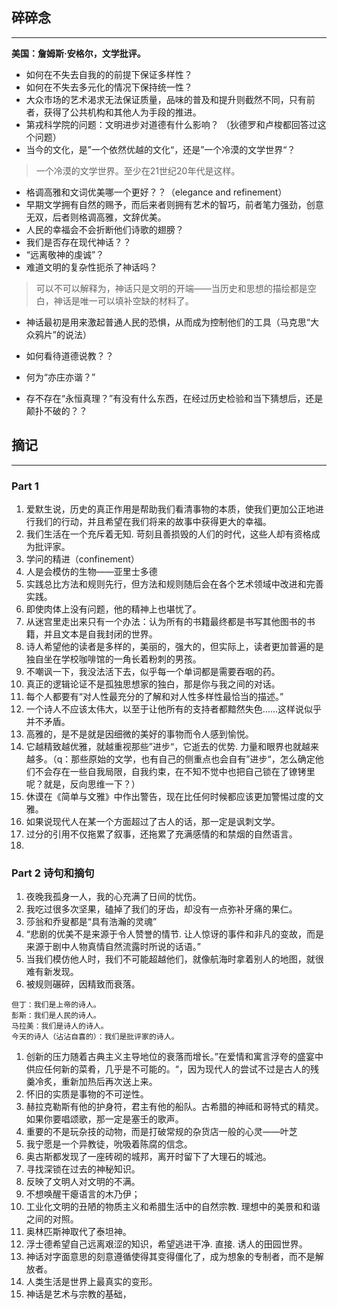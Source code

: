 ## 碎碎念
----

**美国：詹姆斯·安格尔，文学批评。**


- 如何在不失去自我的的前提下保证多样性？
- 如何在不失去多元化的情况下保持统一性？
- 大众市场的艺术渴求无法保证质量，品味的普及和提升则截然不同，只有前者，获得了公共机构和其他人为手段的推进。
- 第戎科学院的问题：文明进步对道德有什么影响？
（狄德罗和卢梭都回答过这个问题）
- 当今的文化，是”一个依然优越的文化“，还是”一个冷漠的文学世界“？
> 一个冷漠的文学世界。至少在21世纪20年代是这样。
- 格调高雅和文词优美哪一个更好？？（elegance and refinement）
- 早期文学拥有自然的赐予，而后来者则拥有艺术的智巧，前者笔力强劲，创意无双，后者则格调高雅，文辞优美。
- 人民的幸福会不会折断他们诗歌的翅膀？
- 我们是否存在现代神话？？
- “远离敬神的虔诚”？
- 难道文明的复杂性扼杀了神话吗？
> 可以不可以解释为，神话只是文明的开端——当历史和思想的描绘都是空白，神话是唯一可以填补空缺的材料了。
- 神话最初是用来激起普通人民的恐惧，从而成为控制他们的工具（马克思“大众鸦片”的说法）
- 如何看待道德说教？？

- 何为“亦庄亦谐？”

- 存不存在“永恒真理？”有没有什么东西，在经过历史检验和当下猜想后，还是颠扑不破的？？


## 摘记
----


### Part 1

1. 爱默生说，历史的真正作用是帮助我们看清事物的本质，使我们更加公正地进行我们的行动，并且希望在我们将来的故事中获得更大的幸福。
2. 我们生活在一个充斥着无知. 苛刻且善损毁的人们的时代，这些人却有资格成为批评家。
3. 学问的精进（confinement）
4. 人是会模仿的生物——亚里士多德
5. 实践总比方法和规则先行，但方法和规则随后会在各个艺术领域中改进和完善实践。
6. 即使肉体上没有问题，他的精神上也堪忧了。
7. 从迷宫里走出来只有一个办法：认为所有的书籍最终都是书写其他图书的书籍，并且文本是自我封闭的世界。
8. 诗人希望他的读者是多样的，美丽的，强大的，但实际上，读者更加普遍的是独自坐在学校咖啡馆的一角长着粉刺的男孩。
9. 不嘲讽一下，我没法活下去，似乎每一个单词都是需要吞咽的药。
10. 真正的逻辑论证不是孤独思想家的独白，那是你与我之间的对话。
11. 每个人都要有“对人性最充分的了解和对人性多样性最恰当的描述。”
12. 一个诗人不应该太伟大，以至于让他所有的支持者都黯然失色……这样说似乎并不矛盾。
13. 高雅的，是不是就是因细微的美好的事物而令人感到愉悦。
14. 它越精致越优雅，就越重视那些”进步“，它逝去的优势. 力量和眼界也就越来越多。（q：那些原始的文学，也有自己的侧重点也会自有”进步“，怎么确定他们不会存在一些自我局限，自我约束，在不知不觉中也把自己锁在了镣铐里呢？就是，反向思维一下？）
15. 休谟在《简单与文雅》中作出警告，现在比任何时候都应该更加警惕过度的文雅。
16. 如果说现代人在某一个方面超过了古人的话，那一定是讽刺文学。
17. 过分的引用不仅拖累了叙事，还拖累了充满感情的和禁烟的自然语言。
18. 


### Part 2 诗句和摘句
1. 夜晚我孤身一人，我的心充满了日间的忧伤。
2. 我吃过很多次坚果，磕掉了我们的牙齿，却没有一点弥补牙痛的果仁。
3. 莎翁和乔叟都是“具有浩瀚的灵魂”
4. “悲剧的优美不是来源于令人赞誉的情节. 让人惊讶的事件和非凡的变故，而是来源于剧中人物真情自然流露时所说的话语。”
5. 当我们模仿他人时，我们不可能超越他们，就像航海时拿着别人的地图，就很难有新发现。
6. 被规则碾碎，因精致而衰落。
```
但丁：我们是上帝的诗人。
彭斯：我们是人民的诗人。
马拉美：我们是诗人的诗人。
今天的诗人（沾沾自喜的）：我们是批评家的诗人。
```
1. 创新的压力随着古典主义主导地位的衰落而增长。”在爱情和寓言浮夸的盛宴中供应任何新的菜肴，几乎是不可能的。“，因为现代人的尝试不过是古人的残羹冷炙，重新加热后再次送上来。
2. 怀旧的实质是事物的不可逆性。
3.  赫拉克勒斯有他的护身符，君主有他的船队。古希腊的神祗和哥特式的精灵。如果你要唱颂歌，那一定是塞壬的歌声。
4.  重要的不是玩杂技的动物，而是打破常规的杂货店一般的心灵——叶芝
5.  我宁愿是一个异教徒，吮吸着陈腐的信念。
6.  奥古斯都发现了一座砖砌的城邦，离开时留下了大理石的城池。
7.  寻找深锁在过去的神秘知识。
8.  反映了文明人对文明的不满。
9.  不想唤醒干瘪语言的木乃伊；
10. 工业化文明的丑陋的物质主义和希腊生活中的自然宗教. 理想中的美景和和谐之间的对照。
11. 奥林匹斯神取代了泰坦神。
12. 浮士德希望自己远离艰涩的知识，希望逃进干净. 直接. 诱人的田园世界。
13. 神话对字面意思的刻意遵循使得其变得僵化了，成为想象的专制者，而不是解放者。
14. 人类生活是世界上最真实的变形。
15. 神话是艺术与宗教的基础，
